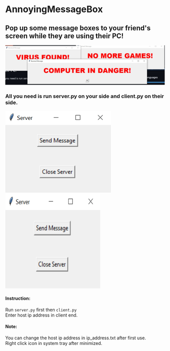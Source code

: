 # AnnoyingMessageBox

## Pop up some message boxes to your friend's screen while they are using their PC!
![messagebox screenshot](pic/messagebox.png)
### All you need is run server.py on your side and client.py on their side.
![window screenshot](pic/window.png)
<img src="pic/window.png" alt="window screenshot" width="300" height="300">
#### Instruction:
Run `server.py` first then `client.py`<br>
Enter host ip address in client end.
#### Note:
You can change the host ip address in ip_address.txt after first use.<br>
Right click icon in system tray after minimized.
